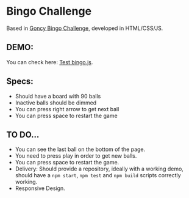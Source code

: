 # Bingo Challenge
Based in [Goncy Bingo Challenge](https://github.com/goncy/bingo-challenge), developed in HTML/CSS/JS.  

## DEMO:  
You can check here: [Test bingo.js](https://codepen.io/ZeR0ByTe/full/ProwwB).

## Specs:  
* Should have a board with 90 balls  
* Inactive balls should be dimmed  
* You can press right arrow to get next ball  
* You can press space to restart the game  

## TO DO...  
* You can see the last ball on the bottom of the page.  
* You need to press play in order to get new balls.  
* You can press space to restart the game.  
* Delivery: Should provide a repository, ideally with a working demo, should have a `npm start`, `npm test` and `npm build` scripts correctly working.  
* Responsive Design.

